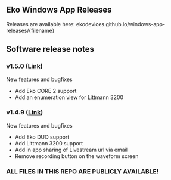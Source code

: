 ## Eko Windows App Releases

Releases are available here: ekodevices.github.io/windows-app-releases/{filename}


## Software release notes

### v1.5.0 (<a href="https://github.com/EkoDevices/windows-app-releases/releases/download/v1.5.0/Eko.Windows.App.Installer.v1.5.0.msi">Link</a>)
New features and bugfixes
* Add Eko CORE 2 support
* Add an enumeration view for Littmann 3200

### v1.4.9 (<a href="https://github.com/EkoDevices/INTERNAL-Eko-Windows-App/releases/download/v1.4.9.3/EkoWindowsSetup.msi">Link</a>)
New features and bugfixes
* Add Eko DUO support
* Add Littmann 3200 support
* Add in app sharing of Livestream url via email
* Remove recording button on the waveform screen

### ALL FILES IN THIS REPO ARE PUBLICLY AVAILABLE!
